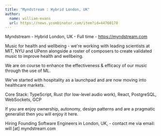 ```yaml
---
title: "Myndstream : Hybrid London, UK"
author:
  name: william-evans
  url: https://news.ycombinator.com/item?id=44760178
---
```

Myndstream - Hybrid London, UK - Full time - <a href="https:&#x2F;&#x2F;myndstream.com" rel="nofollow">https:&#x2F;&#x2F;myndstream.com</a>

Music for health and wellbeing - we&#x27;re working with leading scientists at MIT, NYU and UPenn alongside a roster of composers to create validated music to improve health and wellbeing.

We are on course to enhance the effectiveness &amp; efficacy of our music through the use of ML.

We&#x27;ve started with hospitality as a launchpad and are now moving into healthcare markets.

Core Stack: TypeScript, Rust (for low-level audio work), React, PostgreSQL, WebSockets, GCP

If you are enjoy ownership, autonomy, design patterns and are a pragmatic generalist then you will enjoy it here.

Hiring Founding Software Engineers in London, UK, - contact me via email: will [at] myndstream.com
<JobApplication />
